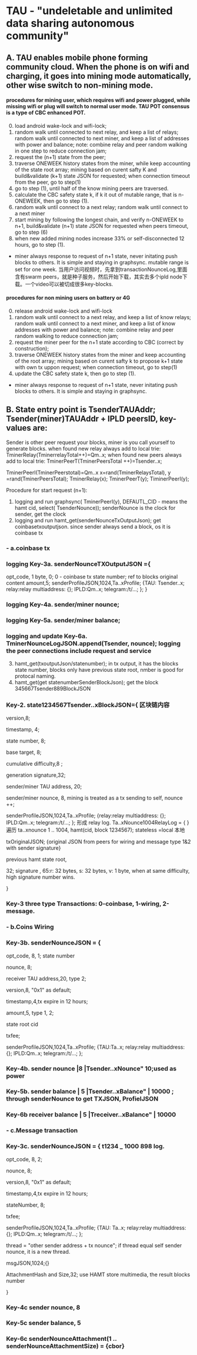 # TAU - "undeletable and unlimited data sharing autonomous community"

## A. TAU enables mobile phone forming community cloud. When the phone is on wifi and charging, it goes into mining mode automatically, other wise switch to non-mining mode.

#### procedures for mining user, which requires wifi and power plugged, while missing wifi or plug will switch to normal user mode. TAU POT consensus is a type of CBC enhanced POT.
0. load android wake-lock and wifi-lock;
1. random walk until connected to next relay, and keep a list of relays; random walk until connected to next miner, and keep a list of addresses with power and balance; note: combine relay and peer random walking in one step to reduce connection jam;
2. request the (n+1) state from the peer; 
3. traverse ONEWEEK history states from the miner, while keep accounting of the state root array; 
mining based on curent safty K and build&validate (k+1) state JSON for requested; when connection timeout from the peer, go to step(1)
4. go to step (1), until half of the know mining peers are traversed. 
5. calculate the CBC safety state k, if k it out of mutable range, that is n-ONEWEEK, then go to step (1). 
6. random walk until connect to a next relay; random walk until connect to a next miner
7. start mining by following the longest chain, and verify n-ONEWEEK to n+1, build&validate (n+1) state JSON for requested when peers timeout, go to step (6)
8. when new added mining nodes increase 33% or self-disconnected 12 hours, go to step (1).
* miner always response to request of n+1 state, never initating push blocks to others. It is simple and staying in graphsync. mutable range is set for one week. 
当用户访问视频时，先拿到transactionNounceLog,里面含有swarm peers，就是种子服务，然后开始下载，其实去多个ipld node下载。一个video可以被切成很多key-blocks. 

#### procedures for non mining users on battery or 4G 
0. release android wake-lock and wifi-lock
1. random walk until connect to a next relay, and keep a list of know relays; random walk until connect to a next miner, and keep a list of know addresses with power and balance; note: combine relay and peer random walking to reduce connection jam;
2. request the miner peer for the n+1 state according to CBC (correct by construction); 
3. traverse ONEWEEK history states from the miner and keep accounting of the root array; mining based on curent safty k to propose k+1 state with own tx uppon request; when connection timeout, go to step(1)
4. update the CBC safety state k, then go to step (1). 
* miner always response to request of n+1 state, never initating push blocks to others. It is simple and staying in graphsync.

## B. State entry point is TsenderTAUAddr; Tsender(miner)TAUAddr + IPLD peersID, key-values are:
Sender is other peer request your blocks, miner is you call yourself to generate blocks.
when found new relay always add to local trie:   TminerRelay(TminerrelayTotal++)=Qm..x; 
when found new peers always add to local trie: TminerPeerT(TminerPeersTotal ++)=Tsender..x; 

TminerPeerI(TminerPeerstotal)=Qm..x
x=rand(TminerRelaysTotal), y =rand(TminerPeersTotal); 
TminerRelay(x);
TminerPeerT(y);
TiminerPeerI(y);

Procedure for start request (n+1):
1. logging and run graphsync( TminerPeerI(y), DEFAUTL_CID - means the hamt cid, select( TsenderNounce)); senderNounce is the clock for sender, get the clock
2. logging and run hamt_get(senderNounceTxOutputJson); get coinbasetxoutputjson. since sender always send a block, os it is coinbase tx
### - a.coinbase tx
### logging Key-3a. senderNounceTXOutputJSON ={
opt_code, 1 byte, 0; 0 - coinbase tx
state number; ref to blocks original content
amount,5;
senderProfileJSON,1024,Ta..xProfile; {TAU: Tsender..x; relay:relay multiaddress: {}; IPLD:Qm..x; telegram:/t/...; };
}
### logging Key-4a. sender/miner nounce;
### logging Key-5a. sender/miner balance;
### logging and update Key-6a. TminerNounceLogJSON.append(Tsender, nounce); logging the peer connections include request and service







3. hamt_get(txoutputJson/statenumber); in tx output, it has the blocks state number, blocks only have previous state root, nmber is good for protocal naming. 
4. hamt_get(get statenumberSenderBlockJson); get the block 345667Tsender889BlockJSON

### Key-2. state1234567Tsender..xBlockJSON={ 区块链内容

version,8; 

timestamp, 4; 

state number, 8; 

base target, 8; 

cumulative difficulty,8 ; 

generation signature,32;

sender/miner TAU address, 20; 

sender/miner nounce, 8, mining is treated as a tx sending to self, nounce ++;

senderProfileJSON,1024,Ta..xProfile; {relay:relay multiaddress: {}; IPLD:Qm..x; telegram:/t/...; }; 形成 relay log. 
Ta..xNounce1004RelayLog = {   } 遍历  ta..xnounce 1 .. 1004, hamt(cid, block 1234567); stateless =local 本地

txOriginalJSON; {original JSON from peers for wiring and message type 1&2  with sender signature}

previous hamt state root,

32; signature , 65:r: 32 bytes, s: 32 bytes, v: 1 byte, when at same difficulty, high signature number wins.

}

### Key-3 three type Transactions: 0-coinbase, 1-wiring, 2-message.


### - b.Coins Wiring
### Key-3b. senderNounceJSON = {

  opt_code, 8, 1;
state number

nounce, 8;

receiver TAU address,20, type 2;

version,8, "0x1" as default;

timestamp,4,tx expire in 12 hours;

amount,5, type 1, 2;

state root cid

txfee;

senderProfileJSON,1024,Ta..xProfile; {TAU:Ta..x; relay:relay multiaddress: {}; IPLD:Qm..x; telegram:/t/...; 
};


### Key-4b. sender nounce	|8 			|Tsender..xNounce"	10;used as power
### Key-5b. sender balance        | 5       	|Tsender..xBalance" | 10000 ; through senderNounce to get TXJSON, ProfielJSON
### Key-6b receiver balance      | 5     		|Treceiver..xBalance" | 10000

### - c.Message transaction
### Key-3c. senderNounceJSON = {  t1234 _ 1000  898 log. 

opt_code, 8, 2;

nounce, 8;

version,8, "0x1" as default;

timestamp,4,tx expire in 12 hours;

stateNumber, 8;

txfee;

senderProfileJSON,1024,Ta..xProfile; {TAU: Ta..x; relay:relay multiaddress: {}; IPLD:Qm..x; telegram:/t/...; };

thread = "other sender address + tx nounce"; if thread equal self sender nounce, it is a new thread.

msgJSON,1024;{}

AttachmentHash and Size,32; use HAMT store multimedia, the result blocks number

}


### Key-4c sender nounce, 8 	
### Key-5c sender balance, 5    
### Key-6c senderNounceAttachment(1 .. senderNounceAttachmentSize) = {cbor}
